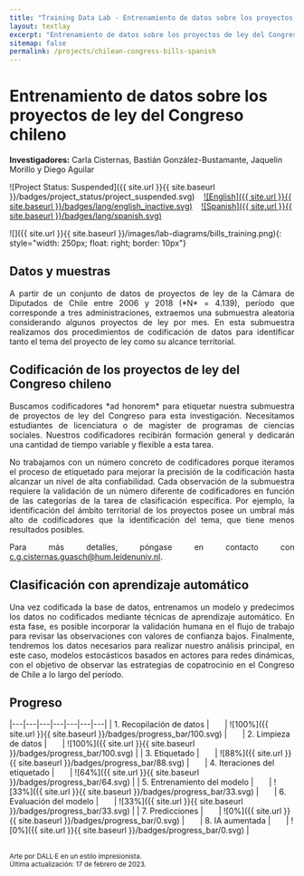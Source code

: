 ```yaml
---
title: "Training Data Lab - Entrenamiento de datos sobre los proyectos de ley del Congreso chileno"
layout: textlay
excerpt: "Entrenamiento de datos sobre los proyectos de ley del Congreso chileno"
sitemap: false
permalink: /projects/chilean-congress-bills-spanish
---
```


# Entrenamiento de datos sobre los proyectos de ley del Congreso chileno

**Investigadores:** Carla Cisternas, Bastián González-Bustamante, Jaquelin Morillo y Diego Aguilar

![Project Status: Suspended]({{ site.url }}{{ site.baseurl }}/badges/project_status/project_suspended.svg) &nbsp;&nbsp; [![English]({{ site.url }}{{ site.baseurl }}/badges/lang/english_inactive.svg)](https://training-datalab.com/projects/chilean-congress-bills) &nbsp;&nbsp; [![Spanish]({{ site.url }}{{ site.baseurl }}/badges/lang/spanish.svg)](https://training-datalab.com/projects/chilean-congress-bills-spanish)

![]({{ site.url }}{{ site.baseurl }}/images/lab-diagrams/bills_training.png){: style="width: 250px; float: right; border: 10px"}

## Datos y muestras

<p align="justify">A partir de un conjunto de datos de proyectos de ley de la Cámara de Diputados de Chile entre 2006 y 2018 (*N* = 4.139), período que corresponde a tres administraciones, extraemos una submuestra aleatoria considerando algunos proyectos de ley por mes. En esta submuestra realizamos dos procedimientos de codificación de datos para identificar tanto el tema del proyecto de ley como su alcance territorial. </p>

## Codificación de los proyectos de ley del Congreso chileno

<p align="justify">Buscamos codificadores *ad honorem* para etiquetar nuestra submuestra de proyectos de ley del Congreso para esta investigación. Necesitamos estudiantes de licenciatura o de magíster de programas de ciencias sociales. Nuestros codificadores recibirán formación general y dedicarán una cantidad de tiempo variable y flexible a esta tarea.</p>

<p align="justify">No trabajamos con un número concreto de codificadores porque iteramos el proceso de etiquetado para mejorar la precisión de la codificación hasta alcanzar un nivel de alta confiabilidad. Cada observación de la submuestra requiere la validación de un número diferente de codificadores en función de las categorías de la tarea de clasificación específica. Por ejemplo, la identificación del ámbito territorial de los proyectos posee un umbral más alto de codificadores que la identificación del tema, que tiene menos resultados posibles.</p>

<p align="justify">Para más detalles, póngase en contacto con <a href="mailto:c.g.cisternas.guasch@hum.leidenuniv.nl">c.g.cisternas.guasch@hum.leidenuniv.nl</a>.</p>

## Clasificación con aprendizaje automático

<p align="justify">Una vez codificada la base de datos, entrenamos un modelo y predecimos los datos no codificados mediante técnicas de aprendizaje automático. En esta fase, es posible incorporar la validación humana en el flujo de trabajo para revisar las observaciones con valores de confianza bajos. Finalmente, tendremos los datos necesarios para realizar nuestro análisis principal, en este caso, modelos estocásticos basados en actores para redes dinámicas, con el objetivo de observar las estrategias de copatrocinio en el Congreso de Chile a lo largo del período.</p>

## Progreso

|---|---|---|---|---|---|---|
| 1. Recopilación de datos | &nbsp;&nbsp;&nbsp;&nbsp;&nbsp; | ![100%]({{ site.url }}{{ site.baseurl }}/badges/progress_bar/100.svg) | &nbsp;&nbsp;&nbsp;&nbsp;&nbsp; | 2. Limpieza de datos | &nbsp;&nbsp;&nbsp;&nbsp;&nbsp; | ![100%]({{ site.url }}{{ site.baseurl }}/badges/progress_bar/100.svg) |
| 3. Etiquetado | &nbsp;&nbsp;&nbsp;&nbsp;&nbsp; | ![88%]({{ site.url }}{{ site.baseurl }}/badges/progress_bar/88.svg) | &nbsp;&nbsp;&nbsp;&nbsp;&nbsp; | 4. Iteraciones del etiquetado | &nbsp;&nbsp;&nbsp;&nbsp;&nbsp; | ![64%]({{ site.url }}{{ site.baseurl }}/badges/progress_bar/64.svg) |
| 5. Entrenamiento del modelo | &nbsp;&nbsp;&nbsp;&nbsp;&nbsp; | ![33%]({{ site.url }}{{ site.baseurl }}/badges/progress_bar/33.svg) | &nbsp;&nbsp;&nbsp;&nbsp;&nbsp; | 6. Evaluación del modelo | &nbsp;&nbsp;&nbsp;&nbsp;&nbsp; | ![33%]({{ site.url }}{{ site.baseurl }}/badges/progress_bar/33.svg) |
| 7. Predicciones | &nbsp;&nbsp;&nbsp;&nbsp;&nbsp; | ![0%]({{ site.url }}{{ site.baseurl }}/badges/progress_bar/0.svg) | &nbsp;&nbsp;&nbsp;&nbsp;&nbsp; | 8. IA aumentada | &nbsp;&nbsp;&nbsp;&nbsp;&nbsp; | ![0%]({{ site.url }}{{ site.baseurl }}/badges/progress_bar/0.svg) |

<br />
<small>Arte por DALL·E en un estilo impresionista.</small><br />
<small>Última actualización: 17 de febrero de 2023.</small>
